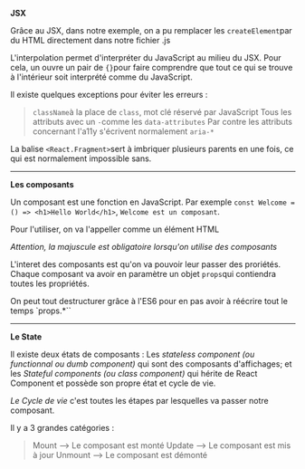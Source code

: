 **JSX** 

Grâce au JSX, dans notre exemple, on a pu remplacer les `createElement`par du HTML directement dans notre fichier .js 

L'interpolation permet d'interpréter du JavaScript au milieu du JSX. Pour cela, un ouvre un pair de `{}`pour faire comprendre que tout ce qui se trouve à l'intérieur soit interprété comme du JavaScript.

Il existe quelques exceptions pour éviter les erreurs :
> `className`à la place de `class`, mot clé réservé par JavaScript
> Tous les attributs avec un `-`comme les `data-attributes`
> Par contre les attributs concernant l'a11y s'écrivent normalement `aria-*`

La balise `<React.Fragment>`sert à imbriquer plusieurs parents en une fois, ce qui est normalement impossible sans. 

------- 

**Les composants** 

Un composant est une fonction en JavaScript. Par exemple `const Welcome = () => <h1>Hello World</h1>`, `Welcome est un composant`. 

Pour l'utiliser, on va l'appeller comme un élément HTML

*Attention, la majuscule est obligatoire lorsqu'on utilise des composants* 

L'interet des composants est qu'on va pouvoir leur passer des proriétés. Chaque composant va avoir en paramètre un objet `props`qui contiendra toutes les propriétés. 

On peut tout destructurer grâce à l'ES6 pour en pas avoir à réécrire tout le temps `props.*``

--------

**Le State** 

Il existe deux états de composants : Les *stateless component (ou functionnal ou dumb component)* qui sont des composants d'affichages; et les *Stateful components (ou class component)* qui hérite de React Component et possède son propre état et cycle de vie. 

*Le Cycle de vie* c'est toutes les étapes par lesquelles va passer notre composant. 

Il y a 3 grandes catégories : 
> Mount --> Le composant est monté 
> Update --> Le composant est mis à jour 
> Unmount --> Le composant est démonté

